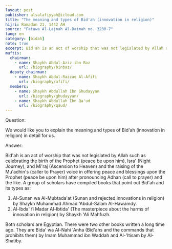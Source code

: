 ```yaml
---
layout: post
publisher: alsalafiyyah@icloud.com
title: "The meaning and types of Bid'ah (innovation in religion)"
hijri: Ramadan 21, 1442 AH
source: "Fatawa Al-Lajnah Al-Daimah no. 3230-7"
lang: en
category: [bidah]
note: true
excerpt: Bid'ah is an act of worship that was not legislated by Allah such as celebrating the birth of the Prophet (peace be upon him), Isra' (Night Journey), and Mi'raj (Ascension to Heaven) and the raising of the Mu'adhin's (caller to Prayer) voice in offering peace and blessings upon the Prophet (peace be upon him) after pronouncing Adhan (call to prayer) and the like."
muftis:
  chairman: 
    - name: Shaykh Abdul-Aziz ibn Baz
      url: /biography/binbaz/
  deputy_chairman:
    - name: Shaykh Abdul-Razzaq Al-Afifi
      url: /biography/afifi/
  members: 
    - name: Shaykh Abdullah Ibn Ghudayyan
      url: /biography/ghudayyan/
    - name: Shaykh Abdullah Ibn Qa'ud
      url: /biography/qaud/
---
```


Question: 

We would like you to explain the meaning and types of Bid'ah (innovation in religion) in detail for us.

Answer:

Bid'ah is an act of worship that was not legislated by Allah such as celebrating the birth of the Prophet (peace be upon him), Isra' (Night Journey), and Mi'raj (Ascension to Heaven) and the raising of the Mu'adhin's (caller to Prayer) voice in offering peace and blessings upon the Prophet (peace be upon him) after pronouncing Adhan (call to prayer) and the like. A group of scholars have compiled books that point out Bid'ah and its types as:

1. Al-Sunan wa Al-Mubtada'at (Sunan and rejected innovations in religion) by Shaykh Muhammad Ahmad 'Abdul-Salam Al-Hawamdy.
2. Al-Ibda' fi Madar Al-Ibtida' (The masterpiece about the harms of innovation in religion) by Shaykh 'Ali Mahfuzh.

Both scholars are Egyptian. There were two other books written a long time ago. They are Bida' wa Al-Nahi 'Anha (Bid'ahs and the commands that prohibits them) by Imam Muhammad ibn Waddah and Al-'Itisam by Al-Shatiby.

